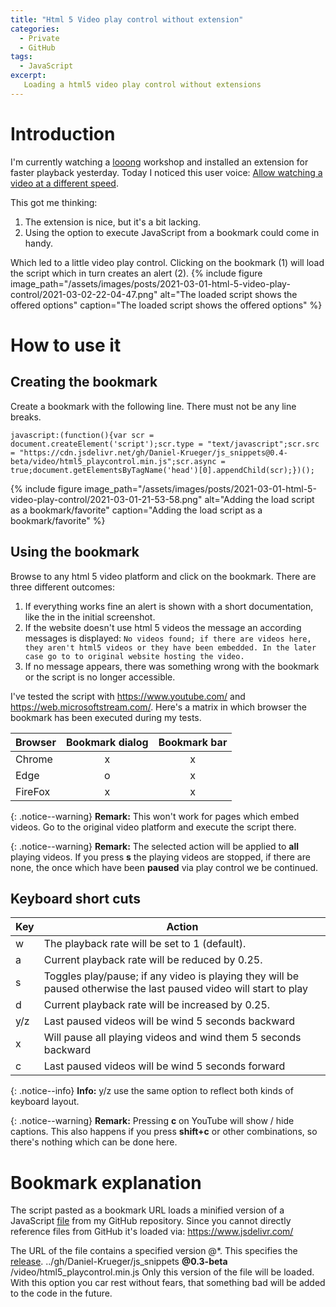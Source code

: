 ```yaml
---
title: "Html 5 Video play control without extension"
categories:
  - Private
  - GitHub
tags:
  - JavaScript
excerpt:
   Loading a html5 video play control without extensions 
---
```



# Introduction
I'm currently watching a [looong](/posts/2021/summary-power-platfrom-webcon-bps) workshop and installed an extension for faster playback yesterday. Today I noticed this user voice: [Allow watching a video at a different speed](https://sharepoint.uservoice.com/forums/329214-sites-and-collaboration/suggestions/42082936-allow-watching-a-video-at-a-different-speed). 

This got me thinking:
1. The extension is nice, but it's a bit lacking.
2. Using the option to execute JavaScript from a bookmark could come in handy.

Which led to a little video play control. Clicking on the bookmark (1) will load the script which in turn creates an alert (2).
{% include figure image_path="/assets/images/posts/2021-03-01-html-5-video-play-control/2021-03-02-22-04-47.png" alt="The loaded script shows the offered options" caption="The loaded script shows the offered options" %}

# How to use it
## Creating the bookmark
Create a bookmark with the following line. There must not be any line breaks.
```
javascript:(function(){var scr = document.createElement('script');scr.type = "text/javascript";scr.src = "https://cdn.jsdelivr.net/gh/Daniel-Krueger/js_snippets@0.4-beta/video/html5_playcontrol.min.js";scr.async = true;document.getElementsByTagName('head')[0].appendChild(scr);})();
```
{% include figure image_path="/assets/images/posts/2021-03-01-html-5-video-play-control/2021-03-01-21-53-58.png" alt="Adding the load script as a bookmark/favorite" caption="Adding the load script as a bookmark/favorite" %}

## Using the bookmark
Browse to any html 5 video platform and click on the bookmark. There are three different outcomes:
1. If everything works fine an alert is shown with a short documentation, like the in the initial screenshot. 
2. If the website doesn't use html 5 videos the message an according messages is displayed:
   `No videos found; if there are videos here, they aren't html5 videos or they have been embedded. In the later case go to to original website hosting the video.`  
3. If no message appears, there was something wrong with the bookmark or the script is no longer accessible.

I've tested the script with https://www.youtube.com/ and https://web.microsoftstream.com/. Here's a matrix in which browser the bookmark has been executed during my tests.

Browser|Bookmark dialog| Bookmark bar|
---|:---:|:---:|
Chrome|x|x|
Edge|o|x|
FireFox|x|x|

{: .notice--warning}
**Remark:** This won't work for pages which embed videos. Go to the original video platform and execute the script there.

{: .notice--warning}
**Remark:** The selected action will be applied to **all** playing videos. If you press **s** the playing videos are stopped, if there are none, the once which have been **paused** via play control we be continued.


## Keyboard short cuts

Key | Action |
---------|----------|
 w | The playback rate will be set to 1 (default).|
 a | Current playback rate will be reduced by 0.25. |
 s | Toggles play/pause; if any video is playing they will be paused otherwise the last paused video will start to play|
 d | Current playback rate will be increased by 0.25.|
 y/z | Last paused videos will be wind 5 seconds backward|
 x | Will pause all playing videos and wind them 5 seconds backward |
 c | Last paused videos will be wind 5 seconds forward|



{: .notice--info}
**Info:** y/z use the same option to reflect both kinds of keyboard layout.

{: .notice--warning}
**Remark:** Pressing **c** on YouTube will show / hide captions. This also happens if you press **shift+c** or other combinations, so there's nothing which can be done here.

# Bookmark explanation
The script pasted as a bookmark URL loads a minified version of a JavaScript [file](https://github.com/Daniel-Krueger/js_snippets/blob/main/video/html5_playcontrol.js) from my GitHub repository. Since you cannot directly reference files from GitHub it's loaded via: https://www.jsdelivr.com/

The URL of the file contains a specified version @*. This specifies the [release](https://github.com/Daniel-Krueger/js_snippets/releases/tag/0.3-beta). 
../gh/Daniel-Krueger/js_snippets **@0.3-beta** /video/html5_playcontrol.min.js
Only this version of the file will be loaded. With this option you car rest without fears, that something bad will be added to the code in the future.